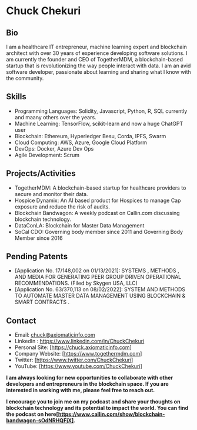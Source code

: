 <!--
**ChuckChekuri/ChuckChekuri** is a ✨ _special_ ✨ repository because its `README.md` (this file) appears on your GitHub profile.
Here are some ideas to get you started:

- 🔭 I’m currently working on ...
- 🌱 I’m currently learning ...
- 👯 I’m looking to collaborate on ...
- 🤔 I’m looking for help with ...
- 💬 Ask me about ...
- 📫 How to reach me: ...
- 😄 Pronouns: ...
- ⚡ Fun fact: ...
-->
# Chuck Chekuri

## Bio

I am a healthcare IT entrepreneur, machine learning expert and blockchain architect with over 30 years of experience developing software solutions. I am currently the founder and CEO of TogetherMDM, a blockchain-based startup that is revolutionizing the way people interact with data. I am an avid software developer, passionate about learning and sharing what I know with the community.

## Skills

* Programming Languages: Solidity, Javascript, Python, R, SQL currently and maany others over the years.
* Machine Learning: TensorFlow, scikit-learn and now a huge ChatGPT user
* Blockchain: Ethereum, Hyperledger Besu, Corda, IPFS, Swarm
* Cloud Computing: AWS, Azure, Google Cloud Platform
* DevOps: Docker, Azure Dev Ops
* Agile Development: Scrum

## Projects/Activities

* TogetherMDM: A blockchain-based startup for healthcare providers to secure and monitor their data.
* Hospice Dynamix: An AI based product for Hospices to manage Cap exposure and reduce the risk of audits.
* Blockchain Bandwagon: A weekly podcast on Callin.com discussing blockchain technology.
* DataConLA: Blockchain for Master Data Management
* SoCal CDO: Governing body member since 2011 and Governing Body Member since 2016

## 

## Pending Patents

* [Application No. 17/148,002 on 01/13/2021]: SYSTEMS , METHODS , AND MEDIA FOR GENERATING PEER GROUP DRIVEN OPERATIONAL RECOMMENDATIONS.  (Filed by Skygen USA, LLC)
* [Application No. 63/370,113 on 08/02/2022]: SYSTEM AND METHODS TO AUTOMATE MASTER DATA MANAGEMENT USING BLOCKCHAIN & SMART CONTRACTS .

## Contact

* Email: chuck@axiomaticinfo.com
* LinkedIn : https://www.linkedin.com/in/ChuckChekuri
* Personal Site: [https://chuck.axiomaticinfo.com]
* Company Website: [https://www.togethermdm.com]
* Twitter: [https://www.twitter.com/ChuckChekuri]
* YouTube: [https://www.youtube.com/ChuckChekuri]

**I am always looking for new opportunities to collaborate with other developers and entrepreneurs in the blockchain space. If you are interested in working with me, please feel free to reach out.**

**I encourage you to join me on my podcast and share your thoughts on blockchain technology and its potential to impact the world. You can find the podcast on here[https://www.callin.com/show/blockchain-bandwagon-sOdNRHQFjX].**
